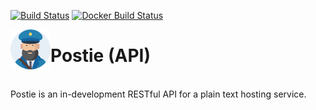 [![Build Status](https://travis-ci.com/b-reynolds/postie-api.svg?branch=master)](https://travis-ci.com/b-reynolds/postie)
[![Docker Build Status](https://img.shields.io/docker/cloud/build/bornylsdeen/postie)](https://hub.docker.com/repository/docker/bornylsdeen/postie)

<img src="https://github.com/b-reynolds/postie-api/blob/master/logo.png" width="64px" align="left"/>

# Postie (API)
<br>
Postie is an in-development RESTful API for a plain text hosting service.
